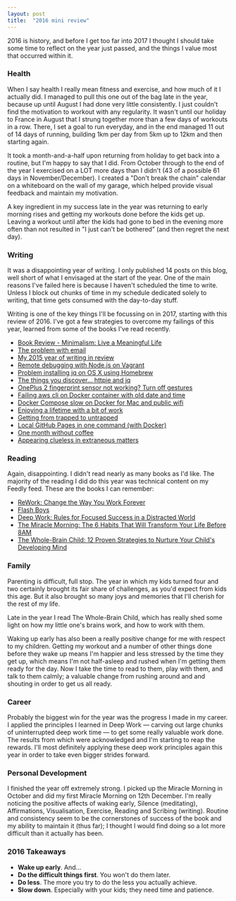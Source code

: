 ```yaml
---
layout: post
title:  "2016 mini review"
---
```


2016 is history, and before I get too far into 2017 I thought I should take some time to reflect on the year just passed, and the things I value most that occurred within it.

### Health

When I say health I really mean fitness and exercise, and how much of it I actually did. I managed to pull this one out of the bag late in the year, because up until August I had done very little consistently. I just couldn't find the motivation to workout with any regularity. It wasn't until our holiday to France in August that I strung together more than a few days of workouts in a row. There, I set a goal to run everyday, and in the end managed 11 out of 14 days of running, building 1km per day from 5km up to 12km and then starting again.

It took a month-and-a-half upon returning from holiday to get back into a routine, but I'm happy to say that I did. From October through to the end of the year I exercised on a LOT more days than I didn't (43 of a possible 61 days in November/December). I created a "Don't break the chain" calendar on a whiteboard on the wall of my garage, which helped provide visual feedback and maintain my motivation.

A key ingredient in my success late in the year was returning to early morning rises and getting my workouts done before the kids get up. Leaving a workout until after the kids had gone to bed in the evening more often than not resulted in "I just can't be bothered" (and then regret the next day).

### Writing

It was a disappointing year of writing. I only published 14 posts on this blog, well short of what I envisaged at the start of the year. One of the main reasons I've failed here is because I haven't scheduled the time to write. Unless I block out chunks of time in my schedule dedicated solely to writing, that time gets consumed with the day-to-day stuff.

Writing is one of the key things I'll be focussing on in 2017, starting with this review of 2016. I've got a few strategies to overcome my failings of this year, learned from some of the books I've read recently.

* [Book Review - Minimalism: Live a Meaningful Life](http://blog.awolski.com/book-review-minimalism-live-a-meaningful-life/)
* [The problem with email](http://blog.awolski.com/the-problem-with-email/)
* [My 2015 year of writing in review](http://blog.awolski.com/my-2015-year-of-writing-in-review/)
* [Remote debugging with Node.js on Vagrant](http://blog.awolski.com/remote-debugging-with-node-js-on-vagrant/)
* [Problem installing jq on OS X using Homebrew](http://blog.awolski.com/problem-installing-jq-on-os-x-using-homebrew/)
* [The things you discover... httpie and jq](http://blog.awolski.com/the-things-you-discover-jq-and-httpie/)
* [OnePlus 2 fingerprint sensor not working? Turn off gestures](http://blog.awolski.com/oneplus-2-fingerprint-sensor-not-working-turn-off-gestures/)
* [Failing aws cli on Docker container with old date and time](http://blog.awolski.com/failing-aws-cli-on-docker-container-with-old-date-time/)
* [Docker Compose slow on Docker for Mac and public wifi](http://blog.awolski.com/docker-compose-slow-with-docker-for-mac-and-public-wifi/)
* [Enjoying a lifetime with a bit of work](http://blog.awolski.com/enjoying-a-lifetime-with-a-bit-of-work/)
* [Getting from trapped to untrapped](http://blog.awolski.com/getting-from-trapped-to-untrapped/)
* [Local GitHub Pages in one command (with Docker)](http://blog.awolski.com/local-github-pages-in-one-command-with-docker/)
* [One month without coffee](http://blog.awolski.com/one-month-without-coffee/)
* [Appearing clueless in extraneous matters](http://blog.awolski.com/appearing-clueless-in-extraneous-matters/)

### Reading

Again, disappointing. I didn't read nearly as many books as I'd like. The majority of the reading I did do this year was technical content on my Feedly feed. These are the books I can remember:

* [ReWork: Change the Way You Work Forever](https://www.amazon.co.uk/dp/B003ELY7PG)
* [Flash Boys](https://www.amazon.co.uk/dp/B00I9PVKKC)
* [Deep Work: Rules for Focused Success in a Distracted World](https://www.amazon.co.uk/dp/B013UWFM52)
* [The Miracle Morning: The 6 Habits That Will Transform Your Life Before 8AM](https://www.amazon.co.uk/dp/B013PKZUOW)
* [The Whole-Brain Child: 12 Proven Strategies to Nurture Your Child's Developing Mind](https://www.amazon.co.uk/dp/B0070TRH6O)

### Family

Parenting is difficult, full stop. The year in which my kids turned four and two certainly brought its fair share of challenges, as you'd expect from kids this age. But it also brought so many joys and memories that I'll cherish for the rest of my life.

Late in the year I read The Whole-Brain Child, which has really shed some light on how my little one's brains work, and how to work with them.

Waking up early has also been a really positive change for me with respect to my children. Getting my workout and a number of other things done before they wake up means I'm happier and less stressed by the time they get up, which means I'm not half-asleep and rushed when I'm getting them ready for the day. Now I take the time to read to them, play with them, and talk to them calmly; a valuable change from rushing around and and shouting in order to get us all ready.

### Career

Probably the biggest win for the year was the progress I made in my career. I applied the principles I learned in Deep Work — carving out large chunks of uninterrupted deep work time — to get some really valuable work done. The results from which were acknowledged and I'm starting to reap the rewards. I'll most definitely applying these deep work principles again this year in order to take even bigger strides forward.

### Personal Development

I finished the year off extremely strong. I picked up the Miracle Morning in October and did my first Miracle Morning on 12th December. I'm really noticing the positive affects of waking early, Silence (meditating), Affirmations, Visualisation, Exercise, Reading and Scribing (writing). Routine and consistency seem to be the cornerstones of success of the book and my ability to maintain it (thus far); I thought I would find doing so a lot more difficult than it actually has been.


### 2016 Takeaways

* **Wake up early**. And...
* **Do the difficult things first**. You won't do them later.
* **Do less**. The more you try to do the less you actually achieve.
* **Slow down**. Especially with your kids; they need time and patience.
